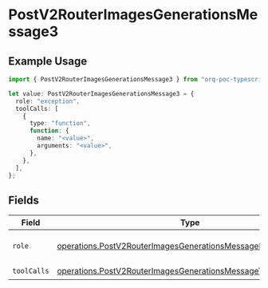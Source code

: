 # PostV2RouterImagesGenerationsMessage3

## Example Usage

```typescript
import { PostV2RouterImagesGenerationsMessage3 } from "orq-poc-typescript/models/operations";

let value: PostV2RouterImagesGenerationsMessage3 = {
  role: "exception",
  toolCalls: [
    {
      type: "function",
      function: {
        name: "<value>",
        arguments: "<value>",
      },
    },
  ],
};
```

## Fields

| Field                                                                                                                                              | Type                                                                                                                                               | Required                                                                                                                                           | Description                                                                                                                                        |
| -------------------------------------------------------------------------------------------------------------------------------------------------- | -------------------------------------------------------------------------------------------------------------------------------------------------- | -------------------------------------------------------------------------------------------------------------------------------------------------- | -------------------------------------------------------------------------------------------------------------------------------------------------- |
| `role`                                                                                                                                             | [operations.PostV2RouterImagesGenerationsMessageRouterPublicRole](../../models/operations/postv2routerimagesgenerationsmessagerouterpublicrole.md) | :heavy_check_mark:                                                                                                                                 | The role of the prompt message                                                                                                                     |
| `toolCalls`                                                                                                                                        | [operations.PostV2RouterImagesGenerationsMessageToolCalls](../../models/operations/postv2routerimagesgenerationsmessagetoolcalls.md)[]             | :heavy_check_mark:                                                                                                                                 | N/A                                                                                                                                                |